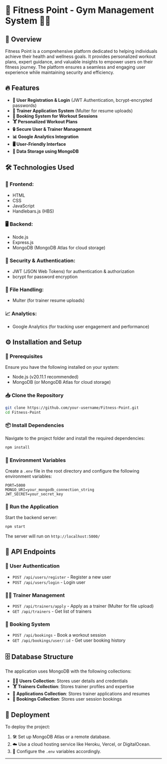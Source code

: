 # 💪 Fitness Point - Gym Management System 🏋️‍♂️

## 🌟 Overview

Fitness Point is a comprehensive platform dedicated to helping individuals achieve their health and wellness goals. It provides personalized workout plans, expert guidance, and valuable insights to empower users on their fitness journey. The platform ensures a seamless and engaging user experience while maintaining security and efficiency.

## 🔥 Features

- **🔑 User Registration & Login** (JWT Authentication, bcrypt-encrypted passwords)
- **📑 Trainer Application System** (Multer for resume uploads)
- **📅 Booking System for Workout Sessions**
- **🏋️ Personalized Workout Plans**
- **🔒 Secure User & Trainer Management**
- **📊 Google Analytics Integration**
- **🖥️ User-Friendly Interface**
- **💾 Data Storage using MongoDB**

## 🛠️ Technologies Used

### 🎨 Frontend:

- HTML
- CSS
- JavaScript
- Handlebars.js (HBS)

### 🖥️ Backend:

- Node.js
- Express.js
- MongoDB (MongoDB Atlas for cloud storage)

### 🔐 Security & Authentication:

- JWT (JSON Web Tokens) for authentication & authorization
- bcrypt for password encryption

### 📂 File Handling:

- Multer (for trainer resume uploads)

### 📈 Analytics:

- Google Analytics (for tracking user engagement and performance)

## ⚙️ Installation and Setup

### 📌 Prerequisites

Ensure you have the following installed on your system:

- Node.js (v20.11.1 recommended)
- MongoDB (or MongoDB Atlas for cloud storage)

### 📥 Clone the Repository

```sh
git clone https://github.com/your-username/Fitness-Point.git
cd Fitness-Point
```

### 📦 Install Dependencies

Navigate to the project folder and install the required dependencies:

```sh
npm install
```

### 🔧 Environment Variables

Create a `.env` file in the root directory and configure the following environment variables:

```env
PORT=5000
MONGO_URI=your_mongodb_connection_string
JWT_SECRET=your_secret_key
```

### 🚀 Run the Application

Start the backend server:

```sh
npm start
```

The server will run on `http://localhost:5000/`

## 📡 API Endpoints

### 🔑 User Authentication

- `POST /api/users/register` - Register a new user
- `POST /api/users/login` - Login user

### 👨‍🏫 Trainer Management

- `POST /api/trainers/apply` - Apply as a trainer (Multer for file upload)
- `GET /api/trainers` - Get list of trainers

### 📆 Booking System

- `POST /api/bookings` - Book a workout session
- `GET /api/bookings/user/:id` - Get user booking history

## 🗄️ Database Structure

The application uses MongoDB with the following collections:

- **🧑‍💻 Users Collection**: Stores user details and credentials
- **🏋️ Trainers Collection**: Stores trainer profiles and expertise
- **📄 Applications Collection**: Stores trainer applications and resumes
- **📅 Bookings Collection**: Stores user session bookings

## 🚢 Deployment

To deploy the project:

1. 🛠️ Set up MongoDB Atlas or a remote database.
2. ☁️ Use a cloud hosting service like Heroku, Vercel, or DigitalOcean.
3. 🔧 Configure the `.env` variables accordingly.

---
